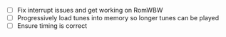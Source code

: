 - [ ] Fix interrupt issues and get working on RomWBW
- [ ] Progressively load tunes into memory so longer tunes can be played
- [ ] Ensure timing is correct
